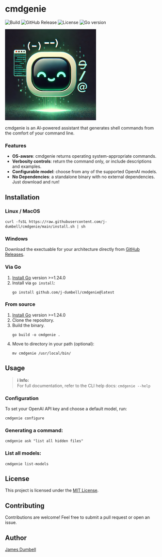 # cmdgenie
![Build](https://github.com/j-dumbell/cmdgenie/actions/workflows/build.yml/badge.svg)
![GitHub Release](https://img.shields.io/github/v/release/j-dumbell/cmdgenie)
![License](https://img.shields.io/github/license/j-dumbell/cmdgenie)
![Go version](https://img.shields.io/github/go-mod/go-version/j-dumbell/cmdgenie)

<img src="assets/mascot.webp" alt="Mascot" width="300">

cmdgenie is an AI-powered assistant that generates shell commands from the comfort of your command line.

### Features
- **OS-aware**: cmdgenie returns operating system-appropriate commands.
- **Verbosity controls**: return the command only, or include descriptions and examples.
- **Configurable model**: choose from any of the supported OpenAI models.
- **No Dependencies**: a standalone binary with no external dependencies. Just download and run!

## Installation

### Linux / MacOS
```shell
curl -fsSL https://raw.githubusercontent.com/j-dumbell/cmdgenie/main/install.sh | sh
```

### Windows
Download the exectuable for your architecture directly from [GitHub Releases](https://github.com/j-dumbell/cmdgenie/releases).

### Via Go
1. [Install Go](https://go.dev/doc/install) version >=1.24.0
2. Install via `go install`:
    ```shell
    go install github.com/j-dumbell/cmdgenie@latest
    ```

### From source
1. [Install Go](https://go.dev/doc/install) version >=1.24.0
2. Clone the repository.
3. Build the binary.
    ```shell
    go build -o cmdgenie .
    ```
4. Move to directory in your path (optional):
    ```shell
    mv cmdgenie /usr/local/bin/
    ```

## Usage
> **ℹ️ Info:**  
> For full documentation, refer to the CLI help docs: `cmdgenie --help`


### Configuration
To set your OpenAI API key and choose a default model, run:
```shell
cmdgenie configure
```

### Generating a command:
```shell
cmdgenie ask "list all hidden files"
```

### List all models:
```shell
cmdgenie list-models
```

## License
This project is licensed under the [MIT License](./LICENSE).

## Contributing
Contributions are welcome! Feel free to submit a pull request or open an issue.

## Author
[James Dumbell](https://github.com/j-dumbell)

